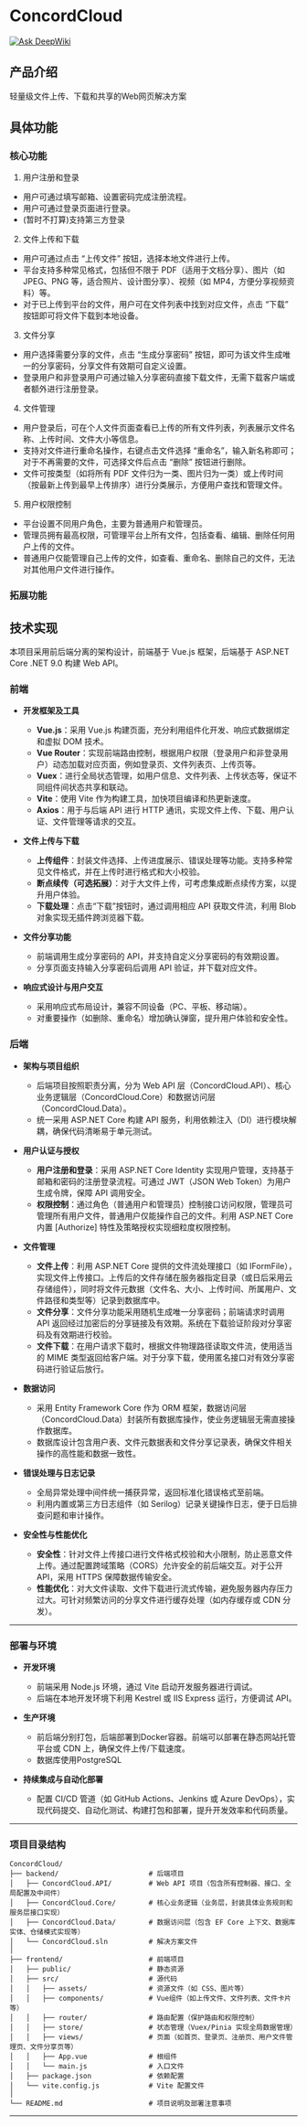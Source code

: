 # ConcordCloud
<a href="https://deepwiki.com/Phoen1xCode/ConcordCloud"><img src="https://deepwiki.com/badge.svg" alt="Ask DeepWiki"></a>

## 产品介绍
轻量级文件上传、下载和共享的Web网页解决方案

## 具体功能

### 核心功能

1. 用户注册和登录
- 用户可通过填写邮箱、设置密码完成注册流程。
- 用户可通过登录页面进行登录。
- (暂时不打算)支持第三方登录
2. 文件上传和下载
- 用户可通过点击 “上传文件” 按钮，选择本地文件进行上传。
- 平台支持多种常见格式，包括但不限于 PDF（适用于文档分享）、图片（如 JPEG、PNG 等，适合照片、设计图分享）、视频（如 MP4，方便分享视频资料）等。
- 对于已上传到平台的文件，用户可在文件列表中找到对应文件，点击 “下载” 按钮即可将文件下载到本地设备。
3. 文件分享
- 用户选择需要分享的文件，点击 “生成分享密码” 按钮，即可为该文件生成唯一的分享密码，分享文件有效期可自定义设置。
- 登录用户和非登录用户可通过输入分享密码直接下载文件，无需下载客户端或者额外进行注册登录。
4. 文件管理
- 用户登录后，可在个人文件页面查看已上传的所有文件列表，列表展示文件名称、上传时间、文件大小等信息。
- 支持对文件进行重命名操作，右键点击文件选择 “重命名”，输入新名称即可；对于不再需要的文件，可选择文件后点击 “删除” 按钮进行删除。
- 文件可按类型（如将所有 PDF 文件归为一类、图片归为一类）或上传时间（按最新上传到最早上传排序）进行分类展示，方便用户查找和管理文件。
5. 用户权限控制
- 平台设置不同用户角色，主要为普通用户和管理员。
- 管理员拥有最高权限，可管理平台上所有文件，包括查看、编辑、删除任何用户上传的文件。
- 普通用户仅能管理自己上传的文件，如查看、重命名、删除自己的文件，无法对其他用户文件进行操作。

### 拓展功能

## 技术实现

本项目采用前后端分离的架构设计，前端基于 Vue.js 框架，后端基于 ASP.NET Core .NET 9.0 构建 Web API。

### 前端

- **开发框架及工具**
  - **Vue.js**：采用 Vue.js 构建页面，充分利用组件化开发、响应式数据绑定和虚拟 DOM 技术。
  - **Vue Router**：实现前端路由控制，根据用户权限（登录用户和非登录用户）动态加载对应页面，例如登录页、文件列表页、上传页等。
  - **Vuex**：进行全局状态管理，如用户信息、文件列表、上传状态等，保证不同组件间状态共享和联动。
  - **Vite**：使用 Vite 作为构建工具，加快项目编译和热更新速度。
  - **Axios**：用于与后端 API 进行 HTTP 通讯，实现文件上传、下载、用户认证、文件管理等请求的交互。

- **文件上传与下载**
  - **上传组件**：封装文件选择、上传进度展示、错误处理等功能。支持多种常见文件格式，并在上传时进行格式和大小校验。
  - **断点续传（可选拓展）**：对于大文件上传，可考虑集成断点续传方案，以提升用户体验。
  - **下载处理**：点击“下载”按钮时，通过调用相应 API 获取文件流，利用 Blob 对象实现无插件跨浏览器下载。

- **文件分享功能**
  - 前端调用生成分享密码的 API，并支持自定义分享密码的有效期设置。
  - 分享页面支持输入分享密码后调用 API 验证，并下载对应文件。

- **响应式设计与用户交互**
  - 采用响应式布局设计，兼容不同设备（PC、平板、移动端）。
  - 对重要操作（如删除、重命名）增加确认弹窗，提升用户体验和安全性。


### 后端

- **架构与项目组织**
  - 后端项目按照职责分离，分为 Web API 层（ConcordCloud.API）、核心业务逻辑层（ConcordCloud.Core）和数据访问层（ConcordCloud.Data）。
  - 统一采用 ASP.NET Core 构建 API 服务，利用依赖注入（DI）进行模块解耦，确保代码清晰易于单元测试。

- **用户认证与授权**
  - **用户注册和登录**：采用 ASP.NET Core Identity 实现用户管理，支持基于邮箱和密码的注册登录流程。可通过 JWT（JSON Web Token）为用户生成令牌，保障 API 调用安全。
  - **权限控制**：通过角色（普通用户和管理员）控制接口访问权限，管理员可管理所有用户文件，普通用户仅能操作自己的文件。利用 ASP.NET Core 内置 [Authorize] 特性及策略授权实现细粒度权限控制。

- **文件管理**
  - **文件上传**：利用 ASP.NET Core 提供的文件流处理接口（如 IFormFile），实现文件上传接口。上传后的文件存储在服务器指定目录（或日后采用云存储组件），同时将文件元数据（文件名、大小、上传时间、所属用户、文件路径和类型等）记录到数据库中。
  - **文件分享**：文件分享功能采用随机生成唯一分享密码；前端请求时调用 API 返回经过加密后的分享链接及有效期。系统在下载验证阶段对分享密码及有效期进行校验。
  - **文件下载**：在用户请求下载时，根据文件物理路径读取文件流，使用适当的 MIME 类型返回给客户端。对于分享下载，使用匿名接口对有效分享密码进行验证后放行。

- **数据访问**
  - 采用 Entity Framework Core 作为 ORM 框架，数据访问层（ConcordCloud.Data）封装所有数据库操作，使业务逻辑层无需直接操作数据库。
  - 数据库设计包含用户表、文件元数据表和文件分享记录表，确保文件相关操作的高性能和数据一致性。

- **错误处理与日志记录**
  - 全局异常处理中间件统一捕获异常，返回标准化错误格式至前端。
  - 利用内置或第三方日志组件（如 Serilog）记录关键操作日志，便于日后排查问题和审计操作。

- **安全性与性能优化**
  - **安全性**：针对文件上传接口进行文件格式校验和大小限制，防止恶意文件上传。通过配置跨域策略（CORS）允许安全的前后端交互。对于公开 API，采用 HTTPS 保障数据传输安全。
  - **性能优化**：对大文件读取、文件下载进行流式传输，避免服务器内存压力过大。可针对频繁访问的分享文件进行缓存处理（如内存缓存或 CDN 分发）。

---

### 部署与环境

- **开发环境**
  - 前端采用 Node.js 环境，通过 Vite 启动开发服务器进行调试。
  - 后端在本地开发环境下利用 Kestrel 或 IIS Express 运行，方便调试 API。

- **生产环境**
  - 前后端分别打包，后端部署到Docker容器。前端可以部署在静态网站托管平台或 CDN 上，确保文件上传/下载速度。
  - 数据库使用PostgreSQL

- **持续集成与自动化部署**
  - 配置 CI/CD 管道（如 GitHub Actions、Jenkins 或 Azure DevOps），实现代码提交、自动化测试、构建打包和部署，提升开发效率和代码质量。

---

### 项目目录结构


```
ConcordCloud/
├── backend/                      # 后端项目
│   ├── ConcordCloud.API/         # Web API 项目（包含所有控制器、接口、全局配置及中间件）
│   ├── ConcordCloud.Core/        # 核心业务逻辑（业务层，封装具体业务规则和服务层接口实现）
│   ├── ConcordCloud.Data/        # 数据访问层（包含 EF Core 上下文、数据库实体、仓储模式实现等）
│   └── ConcordCloud.sln          # 解决方案文件
│
├── frontend/                     # 前端项目
│   ├── public/                   # 静态资源
│   ├── src/                      # 源代码
│   │   ├── assets/               # 资源文件（如 CSS、图片等）
│   │   ├── components/           # Vue组件（如上传文件、文件列表、文件卡片等）
│   │   ├── router/               # 路由配置（保护路由和权限控制）
│   │   ├── store/                # 状态管理（Vuex/Pinia 实现全局数据管理）
│   │   ├── views/                # 页面（如首页、登录页、注册页、用户文件管理页、文件分享页等）
│   │   ├── App.vue               # 根组件
│   │   └── main.js               # 入口文件
│   ├── package.json              # 依赖配置
│   └── vite.config.js            # Vite 配置文件
│
└── README.md                     # 项目说明及部署注意事项
```

---
